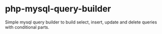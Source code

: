 php-mysql-query-builder
=======================

Simple mysql query builder to build select, insert, update and delete queries with conditional parts.
